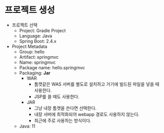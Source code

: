 # 프로젝트 생성

- 프로젝트 선택
    - Project: Gradle Project
    - Language: Java
    - Spring Boot: 2.4.x
- Project Metadata
    - Group: hello
    - Artifact: springmvc
    - Name: springmvc
    - Package name: hello.springmvc
    - Packaging: **Jar**
        - WAR
            - 톰캣같은 WAS 서버를 별도로 설치하고 거기에 빌드된 파일을 넣을 때 사용한다.
            - JSP를 쓸 때도 사용한다.
        - JAR
            - 그냥 내장 톰캣을 쓴다면 선택한다.
            - 내장 서버에 최적화되어 webapp 경로도 사용하지 않는다.
            - 최근에 주로 사용하는 방식이다.
    - Java: 11

